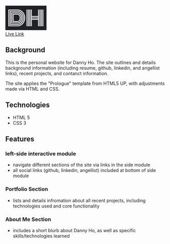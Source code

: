 ![logo](https://github.com/dannyho77/Danny-Ho-dev.bio/blob/main/images/DH_favicon.jpg)  
[Live Link](https://dannyho77.github.io/Danny-Ho-dev.bio/)

## Background
This is the personal website for Danny Ho. The site outlines and details background information (including resume, github, linkedin, and angellist links), recent projects, and contanct information.

The site applies the "Prologue" template from HTML5 UP, with adjustments made via HTML and CSS.

## Technologies
- HTML 5
- CSS 3

## Features

### left-side interactive module
- navigate different sections of the site via links in the side module
- all social links (github, linkedin, angellist) included at bottom of side module

### Portfolio Section
- lists and details infromation about all recent projects, including technologies used and core functionality

### About Me Section
- includes a short blurb about Danny Ho, as well as specific skills/technologies learned
